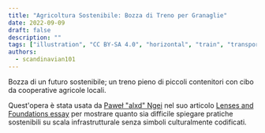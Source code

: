 ```yaml
---
title: "Agricoltura Sostenibile: Bozza di Treno per Granaglie"
date: 2022-09-09
draft: false
description: ""
tags: ["illustration", "CC BY-SA 4.0", "horizontal", "train", "transportation", "farming"]
authors:
  - scandinavian101
---
```


Bozza di un futuro sostenibile; un treno pieno di piccoli contenitori con cibo da cooperative agricole locali.

Quest'opera è stata usata da  [Paweł "alxd" Ngei](/authors/alxd) nel suo articolo [Lenses and Foundations essay](https://alxd.org/solarpunk-lenses-and-foundations.html) per mostrare quanto sia difficile spiegare pratiche sostenibili su scala infrastrutturale senza simboli culturalmente codificati.
